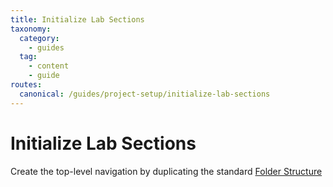 ```yaml
---
title: Initialize Lab Sections
taxonomy:
  category:
    - guides
  tag:
    - content
    - guide
routes:
  canonical: /guides/project-setup/initialize-lab-sections
---
```

# Initialize Lab Sections



Create the top-level navigation by duplicating the standard [Folder Structure][1]

[1]: https://docs.ginkgo.st/~docs/grav/manifest/features/information-architecture/solution/folder-structure	"Project Lab Folder Structure"